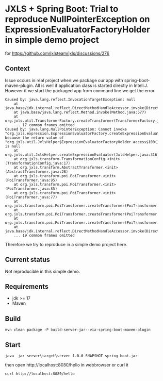 # JXLS + Spring Boot: Trial to reproduce NullPointerException on ExpressionEvaluatorFactoryHolder in simple demo project

for https://github.com/jxlsteam/jxls/discussions/276

## Context

Issue occurs in real project when we package our app with spring-boot-maven-plugin. 
All is well if application class is started directly in IntelliJ. 
However if we start the packaged app from command line we get the error.

```
Caused by: java.lang.reflect.InvocationTargetException: null
	at java.base/jdk.internal.reflect.DirectMethodHandleAccessor.invoke(DirectMethodHandleAccessor.java:116)
	at java.base/java.lang.reflect.Method.invoke(Method.java:577)
	at org.jxls.util.TransformerFactory.createTransformer(TransformerFactory.java:43)
	... 17 common frames omitted
Caused by: java.lang.NullPointerException: Cannot invoke "org.jxls.expression.ExpressionEvaluatorFactory.createExpressionEvaluator(String)" because the return value of "org.jxls.util.JxlsHelper$ExpressionEvaluatorFactoryHolder.access$100()" is null
	at org.jxls.util.JxlsHelper.createExpressionEvaluator(JxlsHelper.java:316)
	at org.jxls.transform.TransformationConfig.<init>(TransformationConfig.java:17)
	at org.jxls.transform.AbstractTransformer.<init>(AbstractTransformer.java:28)
	at org.jxls.transform.poi.PoiTransformer.<init>(PoiTransformer.java:95)
	at org.jxls.transform.poi.PoiTransformer.<init>(PoiTransformer.java:85)
	at org.jxls.transform.poi.PoiTransformer.<init>(PoiTransformer.java:77)
	at org.jxls.transform.poi.PoiTransformer.createTransformer(PoiTransformer.java:151)
	at org.jxls.transform.poi.PoiTransformer.createTransformer(PoiTransformer.java:142)
	at org.jxls.transform.poi.PoiTransformer.createTransformer(PoiTransformer.java:123)
	at java.base/jdk.internal.reflect.DirectMethodHandleAccessor.invoke(DirectMethodHandleAccessor.java:104)
	... 19 common frames omitted
```

Therefore we try to reproduce in a simple demo project here.


## Current status

Not reproducible in this simple demo. 


## Requirements

- jdk >= 17
- Maven


## Build

```
mvn clean package -P build-server-jar--via-spring-boot-maven-plugin
```

## Start

```
java -jar server\target\server-1.0.0-SNAPSHOT-spring-boot.jar
```

then open http://localhost:8080/hello in webbrowser
or curl it

```
curl http://localhost:8080/hello
```


